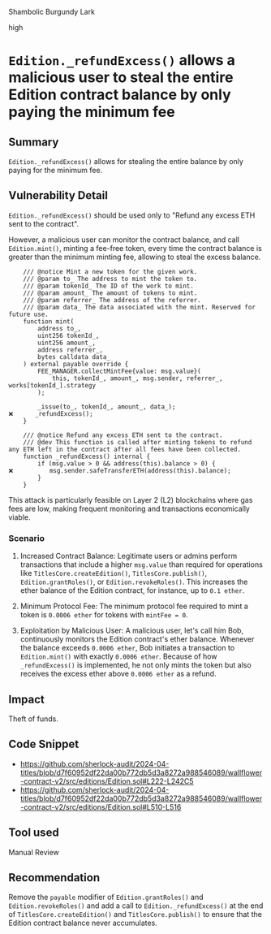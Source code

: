 Shambolic Burgundy Lark

high

# `Edition._refundExcess()` allows a malicious user to steal the entire Edition contract balance by only paying the minimum fee

## Summary

`Edition._refundExcess()` allows for stealing the entire balance by only paying for the minimum fee.

## Vulnerability Detail

`Edition._refundExcess()` should be used only to "Refund any excess ETH sent to the contract".

However, a malicious user can monitor the contract balance, and call `Edition.mint()`, minting a fee-free token, every time the contract balance is greater than the minimum minting fee, allowing to steal the excess balance.

```solidity
    /// @notice Mint a new token for the given work.
    /// @param to_ The address to mint the token to.
    /// @param tokenId_ The ID of the work to mint.
    /// @param amount_ The amount of tokens to mint.
    /// @param referrer_ The address of the referrer.
    /// @param data_ The data associated with the mint. Reserved for future use.
    function mint(
        address to_,
        uint256 tokenId_,
        uint256 amount_,
        address referrer_,
        bytes calldata data_
    ) external payable override {
        FEE_MANAGER.collectMintFee{value: msg.value}(
            this, tokenId_, amount_, msg.sender, referrer_, works[tokenId_].strategy
        );

        _issue(to_, tokenId_, amount_, data_);
❌      _refundExcess();
    }
```
```solidity
    /// @notice Refund any excess ETH sent to the contract.
    /// @dev This function is called after minting tokens to refund any ETH left in the contract after all fees have been collected.
    function _refundExcess() internal {
        if (msg.value > 0 && address(this).balance > 0) {
❌          msg.sender.safeTransferETH(address(this).balance);
        }
    }
```

This attack is particularly feasible on Layer 2 (L2) blockchains where gas fees are low, making frequent monitoring and transactions economically viable.

### Scenario

1. Increased Contract Balance: Legitimate users or admins perform transactions that include a higher `msg.value` than required for operations like `TitlesCore.createEdition()`, `TitlesCore.publish()`, `Edition.grantRoles()`, or `Edition.revokeRoles()`. This increases the ether balance of the Edition contract, for instance, up to `0.1 ether`.

2. Minimum Protocol Fee: The minimum protocol fee required to mint a token is `0.0006 ether` for tokens with `mintFee = 0`.

3. Exploitation by Malicious User: A malicious user, let's call him Bob, continuously monitors the Edition contract's ether balance. Whenever the balance exceeds `0.0006 ether`, Bob initiates a transaction to `Edition.mint()` with exactly `0.0006 ether`. Because of how `_refundExcess()` is implemented, he not only mints the token but also receives the excess ether above `0.0006 ether` as a refund.

## Impact

Theft of funds.

## Code Snippet

- https://github.com/sherlock-audit/2024-04-titles/blob/d7f60952df22da00b772db5d3a8272a988546089/wallflower-contract-v2/src/editions/Edition.sol#L222-L242C5
- https://github.com/sherlock-audit/2024-04-titles/blob/d7f60952df22da00b772db5d3a8272a988546089/wallflower-contract-v2/src/editions/Edition.sol#L510-L516

## Tool used

Manual Review

## Recommendation

Remove the `payable` modifier of `Edition.grantRoles()` and `Edition.revokeRoles()` and add a call to `Edition._refundExcess()` at the end of `TitlesCore.createEdition()` and `TitlesCore.publish()` to ensure that the Edition contract balance never accumulates.